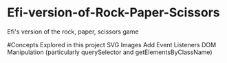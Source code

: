 # Efi-version-of-Rock-Paper-Scissors
Efi's version of the rock, paper, scissors game

#Concepts Explored in this project
SVG Images
Add Event Listeners
DOM Manipulation (particularly querySelector and getElementsByClassName)

